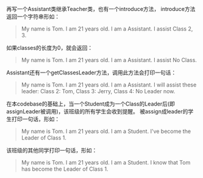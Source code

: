 再写一个Assistant类继承Teacher类，也有一个introduce方法， introduce方法返回一个字符串形如：
>My name is Tom. I am 21 years old. I am a Assistant. I assist Class 2, 3.

如果classes的长度为0，就会返回：
>My name is Tom. I am 21 years old. I am a Assistant. I assist No Class.

Assistant还有一个getClassesLeader方法，调用此方法会打印一句话：
>My name is Tom. I am 21 years old. I am a Assistant. I will assist these leader: Class 2: Tom, Class 3: Jerry, Class 4: No Leader now.



在本codebase的基础上，当一个Student成为一个Class的Leader后(即assignLeader被调用)，该班级的所有学生会收到提醒。
被assign成leader的学生打印一句话，形如：
>My name is Tom. I am 21 years old. I am a Student. I've become the Leader of Class 1.

该班级的其他同学打印一句话，形如：
>My name is Tom. I am 21 years old. I am a Student. I know that Tom has become the Leader of Class 1.


         
              